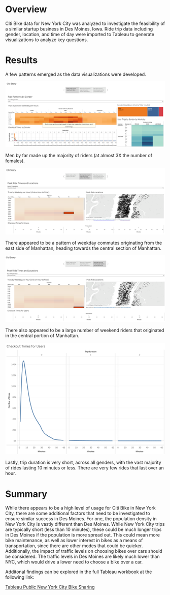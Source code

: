 # Overview
Citi Bike data for New York City was analyzed to investigate the feasibility of a similar startup business in Des Moines, Iowa.  Ride trip data including gender, location, and time of day were imported to Tableau to generate visualizations to analyze key questions.  

# Results
A few patterns emerged as the data visualizations were developed.  

![ridesbygender](./images/ridesbygender.png)

Men by far made up the majority of riders (at almost 3X the number of females).  

![morningrides](./images/morningrides.png)

There appeared to be a pattern of weekday commutes originating from the east side of Manhattan, heading towards the central section of Manhattan.  

![weekendrides](./images/weekendrides.png)

There also appeared to be a large number of weekend riders that originated in the central portion of Manhattan.

![tripduration](./images/tripduration.png)

Lastly, trip duration is very short, across all genders, with the vast majority of rides lasting 10 minutes or less.  There are very few rides that last over an hour.  

# Summary
While there appears to be a high level of usage for Citi Bike in New York City, there are some additional factors that need to be investigated to ensure similar success in Des Moines.  For one, the population density in New York City is vastly different than Des Moines.  While New York City trips are typically short (less than 10 minutes), these could be much longer trips in Des Moines if the population is more spread out.  This could mean more bike maintenance, as well as lower interest in bikes as a means of transportation, since there are other modes that could be quicker.  Additionally, the impact of traffic levels on choosing bikes over cars should be considered.  The traffic levels in Des Moines are likely much lower than NYC, which would drive a lower need to choose a bike over a car.

Additonal findings can be explored in the full Tableau workbook at the following link:

[Tableau Public New York City Bike Sharing](https://public.tableau.com/app/profile/zack.scott/viz/NewYorkCityBikeSharing/NewYorkCityBikeSharingTrends)